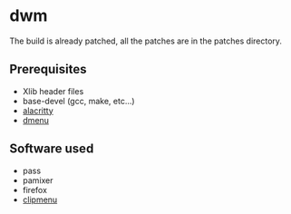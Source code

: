 # dwm

The build is already patched, all the patches are in the patches directory.  

## Prerequisites

* Xlib header files
* base-devel (gcc, make, etc...)
* [alacritty](https://github.com/alacritty/alacritty)
* [dmenu](https://www.suckless.org/dmenu)

## Software used

* pass
* pamixer
* firefox
* [clipmenu](https://github.com/cdown/clipmenu)


